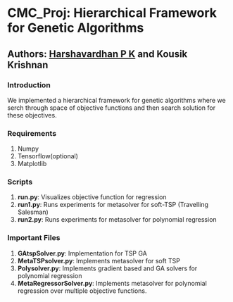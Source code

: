 # CMC_Proj: Hierarchical Framework for Genetic Algorithms
## Authors: [Harshavardhan P K](https://github.com/CS15B061) and Kousik Krishnan

### Introduction
We implemented a hierarchical framework for genetic algorithms where we serch through space of objective functions and then search solution for these objectives.

### Requirements
1. Numpy
2. Tensorflow(optional)
3. Matplotlib

### Scripts
1. __run.py__: Visualizes objective function for regression
2. __run1.py__: Runs experiments for metasolver for soft-TSP (Travelling Salesman)
3. __run2.py__: Runs experiments for metasolver for polynomial regression

### Important Files
1. __GAtspSolver.py__: Implementation for TSP GA
2. __MetaTSPsolver.py__: Implements metasolver for soft TSP
3. __Polysolver.py__: Implements gradient based and GA solvers for polynomial regression
4. __MetaRegressorSolver.py__: Implements metasolver for polynomial regression over multiple objective functions.